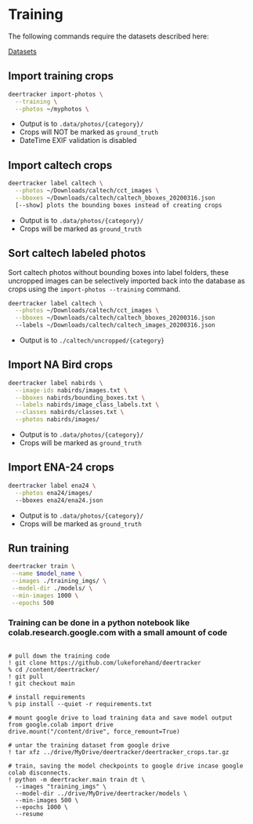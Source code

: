 # Training

The following commands require the datasets described here:

[Datasets](DATASETS.md)

## Import training crops

```bash
deertracker import-photos \
  --training \
  --photos ~/myphotos \
```

* Output is to `.data/photos/{category}/`
* Crops will NOT be marked as `ground_truth`
* DateTime EXIF validation is disabled

## Import caltech crops

```bash
deertracker label caltech \
  --photos ~/Downloads/caltech/cct_images \
  --bboxes ~/Downloads/caltech/caltech_bboxes_20200316.json
  [--show] plots the bounding boxes instead of creating crops
```

* Output is to `.data/photos/{category}/`
* Crops will be marked as `ground_truth`

## Sort caltech labeled photos

Sort caltech photos without bounding boxes into label folders, these uncropped images can be
selectively imported back into the database as crops using the `import-photos --training` command.

```bash
deertracker label caltech \
  --photos ~/Downloads/caltech/cct_images \
  --bboxes ~/Downloads/caltech/caltech_bboxes_20200316.json
  --labels ~/Downloads/caltech/caltech_images_20200316.json
```

* Output is to `./caltech/uncropped/{category}`

## Import NA Bird crops

```bash
deertracker label nabirds \
  --image-ids nabirds/images.txt \
  --bboxes nabirds/bounding_boxes.txt \
  --labels nabirds/image_class_labels.txt \
  --classes nabirds/classes.txt \
  --photos nabirds/images/
```

* Output is to `.data/photos/{category}/`
* Crops will be marked as `ground_truth`

## Import ENA-24 crops

```bash
deertracker label ena24 \
  --photos ena24/images/
  --bboxes ena24/ena24.json
```

* Output is to `.data/photos/{category}/`
* Crops will be marked as `ground_truth`

## Run training

```bash
deertracker train \
 --name $model_name \
 --images ./training_imgs/ \
 --model-dir ./models/ \
 --min-images 1000 \
 --epochs 500
```

### Training can be done in a python notebook like colab.research.google.com with a small amount of code

```notebook

# pull down the training code
! git clone https://github.com/lukeforehand/deertracker
% cd /content/deertracker/
! git pull
! git checkout main

# install requirements
% pip install --quiet -r requirements.txt

# mount google drive to load training data and save model output
from google.colab import drive
drive.mount("/content/drive", force_remount=True)

# untar the training dataset from google drive
! tar xfz ../drive/MyDrive/deertracker/deertracker_crops.tar.gz

# train, saving the model checkpoints to google drive incase google colab disconnects.
! python -m deertracker.main train dt \
  --images "training_imgs" \
  --model-dir ../drive/MyDrive/deertracker/models \
  --min-images 500 \
  --epochs 1000 \
  --resume

```
